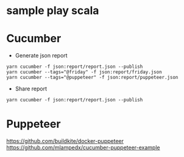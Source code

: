 # sample play scala

# Cucumber
- Generate json report
```
yarn cucumber -f json:report/report.json --publish
yarn cucumber --tags="@friday" -f json:report/friday.json
yarn cucumber --tags="@puppeteer" -f json:report/puppeteer.json
```
- Share report
```
yarn cucumber -f json:report/report.json --publish  
```

# Puppeteer
https://github.com/buildkite/docker-puppeteer
https://github.com/mlampedx/cucumber-puppeteer-example